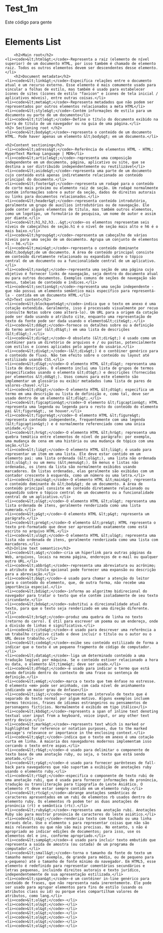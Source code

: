 # Test_1m
Este código para gente
<!doctype html>
<html>
<head>
<meta charset="utf-8">
<title>HTML Elments List</title>
</head>
	<h1>Elements List</h1>

<body>
	
		<h2>Main root</h2>
	<li><code>&lt;html&gt;</code>-Representa a raiz (elemento de nível superior) de um documento HTML, por isso também é chamado de elemento raiz. Todos os outros elementos devem ser descendentes desse elemento.</li>
		<h2>Document metadata</h2>
	<li><code>&lt;link&gt;</code>-Especifica relações entre o documento atual e um recurso externo. Esse elemento é mais comumente usado para vincular a folhas de estilo, mas também é usado para estabelecer ícones de sites (ícones de estilo "favicon" e ícones de tela inicial / aplicativos móveis), entre outras coisas.</li>
	<li><code>&lt;meta&gt;</code>-Representa metadados que não podem ser representados por outros elementos relacionados a meta HTML</li>
	<li><code>&lt;style&gt;</code>-Contém informações de estilo para um documento ou parte de um documento</li>
	<li><code>&lt;title&gt;</code>-Define o título do documento exibido na barra de título de um navegador ou na guia de uma página.</li>
	<h2> Sectioning root </h2>
	<li><code>&lt;body&gt;</code>-representa o conteúdo de um documento HTML. Pode haver apenas um elemento &lt;body&gt; em um documento.</li>
	
	<h2>Content sectioning</h2>
    <li><code>&lt;adress&gt;</code>-Referência de elementos HTML - HTML: HyperText Markup Language | MDN</li>
	<li><code>&lt;article&gt;</code>-representa uma composição independente em um documento, página, aplicativo ou site, que se destina a ser distribuído independentemente ou reutilizável</li>
	<li><code>&lt;aside&gt;</code>-representa uma parte de um documento cujo conteúdo está apenas indiretamente relacionado ao conteúdo principal do documento.</li>
	<li><code>&lt;footer&gt;</code>-representa um rodapé para o conteúdo de corte mais próximo ou elemento raiz de seção. Um rodapé normalmente contém informações sobre o autor da seção, dados de direitos autorais ou links para documentos relacionados.</li>
	<li><code>&lt;header&gt;</code>-representa conteúdo introdutório, geralmente um grupo de auxílios introdutórios ou de navegação. Ele pode conter alguns elementos de título, mas também outros elementos, como um logotipo, um formulário de pesquisa, um nome de autor e assim por diante.</li>
	<li><code>&lt;h1,h2,h3...&gt;</code>-os elementos representam seis níveis de cabeçalhos de seção.h1 é o nível de seção mais alto e h6 é o mais baixo.</li>
	<li><code>&lt;hgroup&gt;</code>-representa um cabeçalho de vários níveis para uma seção de um documento. Agrupa um conjunto de elementos h1 – h6.</li>
	<li><code>&lt;main&gt;</code>-representa o conteúdo dominante do&lt;body&gt;de um documento. A área de conteúdo principal consiste em conteúdo diretamente relacionado ou expandido sobre o tópico central de um documento ou a funcionalidade central de um aplicativo.</li>
	<li><code>&lt;nav&gt;</code>-representa uma seção de uma página cujo objetivo é fornecer links de navegação, seja dentro do documento atual ou para outros documentos. Exemplos comuns de seções de navegação são menus, tabelas de conteúdo e índices.</li>
	<li><code>&lt;section&gt;</code>-representa uma seção independente - que não possui um elemento semântico mais específico para representá-la - contida em um documento HTML.</li>
	<h2>Text content</h2>
	<li><code>&lt;blockquote&gt;</code>-indica que o texto em anexo é uma cotação extendida. Geralmente, isso é processado visualmente por recuo (consulte Notas sobre como alterá-lo). Um URL para a origem da cotação pode ser dado usando o atributo cite, enquanto uma representação de texto da fonte pode ser dada usando o elemento&lt;cite&gt;.</li>
	<li><code>&lt;dd&gt;</code>-fornece os detalhes sobre ou a definição do termo anterior (&lt;dt&gt;) em uma lista de descrições (&lt;dl&gt;).</li>
	<li><code>&lt;dir&gt;</code>-O obsoleto (&lt;dir&gt;) é usado como um contêiner para um diretório de arquivos e / ou pastas, potencialmente com estilos e ícones aplicados pelo agente do usuário.</li>
	<li><code>&lt;div&gt;</code>-(&lt;div&gt;) é o contêiner genérico para o conteúdo de fluxo. Não tem efeito sobre o conteúdo ou layout até estilizado usando CSS.</li>
	<li><code>&lt;dl&gt;</code>-O elemento HTML &lt;dl&gt; representa uma lista de descrições. O elemento inclui uma lista de grupos de termos (especificados usando o elemento &lt;dt&gt;) e descrições (fornecidas por elementos &lt;dd&gt;). Usos comuns para este elemento são implementar um glossário ou exibir metadados (uma lista de pares de valores-chave).</li>
	<li><code>&lt;dt&gt;</code>-O elemento HTML &lt;dt&gt; especifica um termo em uma descrição ou lista de definição e, como tal, deve ser usado dentro de um elemento &lt;dl&gt;.</li>
	<li><code>&lt;figcaption&gt;</code>-O elemento &lt;figcaption&gt; HTML representa uma legenda ou legenda para o resto do conteúdo do elemento pai &lt;figure&gt;, se houver.</li>
	<li><code>&lt;figure&gt;</code>-O elemento HTML &lt;figure&gt; representa conteúdo independente, frequentemente com uma legenda (&lt;figcaption&gt;) e é normalmente referenciado como uma única unidade.</li>
	<li><code>&lt;hr&gt;</code>-O elemento HTML &lt;hr&gt; representa uma quebra temática entre elementos de nível de parágrafo: por exemplo, uma mudança de cena em uma história ou uma mudança de tópico com uma seção.</li>
	<li><code>&lt;li&gt;</code>-O elemento HTML &lt;li&gt; é usado para representar um item em uma lista. Ele deve estar contido em um elemento pai: uma lista ordenada (&lt;ol&gt;), uma lista não ordenada (&lt;ul&gt;) ou um menu (&lt;menu&gt;). Em menus e listas não ordenadas, os itens da lista são normalmente exibidos usando marcadores. Em listas ordenadas, elas geralmente são exibidas com um contador crescente à esquerda, como um número ou uma letra.</li>
	<li><code>&lt;main&gt;</code>-O elemento HTML &lt;main&gt; representa o conteúdo dominante do &lt;body&gt; de um documento. A área de conteúdo principal consiste em conteúdo diretamente relacionado ou expandido sobre o tópico central de um documento ou a funcionalidade central de um aplicativo.</li>
	<li><code>&lt;ol&gt;</code>-O elemento HTML &lt;ol&gt; representa uma lista ordenada de itens, geralmente renderizada como uma lista numerada.</li>
	<li><code>&lt;p&gt;</code>-O elemento HTML &lt;p&gt; representa um parágrafo.</li>
	<li><code>&lt;pre&gt;</code>-O elemento &lt;pre&gt; HTML representa o texto pré-formatado que deve ser apresentado exatamente como está escrito no arquivo HTML.</li>
	<li><code>&lt;ul&gt;</code>-O elemento HTML &lt;ul&gt; representa uma lista não ordenada de itens, geralmente renderizada como uma lista com marcadores.</li>
	<h2>Inline text semantics</h2>
	<li><code>&lt;a&gt;</code>-cria um hiperlink para outras páginas da Web, arquivos, locais na mesma página, endereços de e-mail ou qualquer outro URL.</li>
	<li><code>&lt;abbr&gt;</code>-representa uma abreviatura ou acrônimo; o atributo de título opcional pode fornecer uma expansão ou descrição para a abreviação.</li>
	<li><code>&lt;b&gt;</code>-é usado para chamar a atenção do leitor para o conteúdo do elemento, que, de outra forma, não recebe uma importância especial.</li>
	<li><code>&lt;bdi&gt;</code>-informa ao algoritmo bidirecional do navegador para tratar o texto que ele contém isoladamente de seu texto circundante.</li>
	<li><code>&lt;bdo&gt;</code>-substitui a direcionalidade atual do texto, para que o texto seja renderizado em uma direção diferente.</li>
	<li><code>&lt;br&gt;</code>-produz uma quebra de linha no texto (retorno do carro). É útil para escrever um poema ou um endereço, onde a divisão de linhas é significativa.</li>
	<li><code>&lt;cite&gt;</code>-é usado para descrever uma referência a um trabalho criativo citado e deve incluir o título ou o autor ou o URL desse trabalho.</li>
	<li><code>&lt;code&gt;</code>-exibe seu conteúdo estilizado de forma a indicar que o texto é um pequeno fragmento de código de computador.</li>
	<li><code>&lt;data&gt;</code>-liga um determinado conteúdo a uma tradução legível por máquina. Se o conteúdo estiver relacionado a hora ou data, o elemento &lt;time&gt; deve ser usado.</li>
	<li><code>&lt;dfn&gt;</code>-é usado para indicar o termo que está sendo definido dentro do contexto de uma frase ou sentença de definição.</li>
	<li><code>&lt;em&gt;</code>-marca o texto que tem ênfase no estresse. O elemento <em> pode ser aninhado, com cada nível de aninhamento indicando um maior grau de ênfase</li>
	<li><code>&lt;i&gt;</code>-representa um intervalo de texto que é separado do texto normal por algum motivo. Alguns exemplos incluem termos técnicos, frases de idiomas estrangeiros ou pensamentos de personagens fictícios. Normalmente é exibido em tipo itálico</li>
	<li><code>&lt;kbd&gt;</code>-represents a span of inline text denoting textual user input from a keyboard, voice input, or any other text entry device.</li>
	<li><code>&lt;mark&gt;</code>-represents text which is marked or highlighted for reference or notation purposes, due to the marked passage's relevance or importance in the enclosing context.</li>
	<li><code>&lt;q&gt;</code>-indica que o texto em anexo é uma cotação curta em linha. A maioria dos navegadores modernos implementam isso cercando o texto entre aspas.</li>
	<li><code>&lt;rb&gt;</code>-é usado para delimitar o componente de texto base de uma anotação ruby, ou seja, o texto que está sendo anotado.</li>
	<li><code>&lt;rp&gt;</code>-é usado para fornecer parênteses de fall-back para navegadores que não suportam a exibição de anotações ruby usando o elemento ruby.</li>
	<li><code>&lt;rt&gt;</code>-especifica o componente de texto rubi de uma anotação rubi, que é usada para fornecer informações de pronúncia, tradução ou transliteração para tipografia do Leste Asiático. O elemento rt deve estar sempre contido em um elemento ruby.</li>
	<li><code>&lt;rtc&gt;</code>-abrange anotações semânticas de caracteres apresentados em um rubi de elementos rb usados dentro do elemento ruby. Os elementos rb podem ter as duas anotações de pronúncia (rt) e semântica (rtc).</li>
	<li><code>&lt;ruby&gt;</code>-representa uma anotação rubi. Anotações Ruby são para mostrar pronúncia de caracteres do leste asiático.</li>
	<li><code>&lt;s&gt;</code>-renderiza texto com tachado ou uma linha através dele. Use o elemento s para representar coisas que não são mais relevantes ou que não são mais precisas. No entanto, s não é apropriado ao indicar edições de documentos; para isso, use os elementos del e ins, conforme apropriado.</li>
	<li><code>&lt;samp&gt;</code>-é usado para incluir texto embutido que representa a saída de amostra (ou cotada) de um programa de computador.</li>
	<li><code>&lt;small&gt;</code>-torna o tamanho da fonte do texto um tamanho menor (por exemplo, de grande para médio, ou de pequeno para x-pequeno) até o tamanho de fonte mínimo do navegador. Em HTML5, esse elemento é redefinido para representar comentários secundários e letras pequenas, incluindo direitos autorais e texto jurídico, independentemente de sua apresentação estilizada.</li>
	<li><code>&lt;span&gt;</code>-é um contêiner in-line genérico para conteúdo de frases, que não representa nada inerentemente. Ele pode ser usado para agrupar elementos para fins de estilo (usando os atributos class ou id) ou porque eles compartilham valores de atributos, como lang.</li>
	<li><code>&lt;ol&gt;</code>-</li>
	<li><code>&lt;ol&gt;</code>-</li>
	<li><code>&lt;ol&gt;</code>-</li>
	<li><code>&lt;ol&gt;</code>-</li>
	<li><code>&lt;ol&gt;</code>-</li>
	<li><code>&lt;ol&gt;</code>-</li>
	<li><code>&lt;ol&gt;</code>-</li>
		
